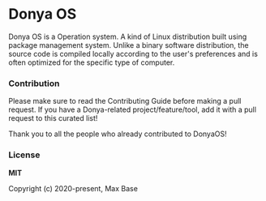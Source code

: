 # Donya OS

Donya OS is a Operation system. A kind of Linux distribution built using package management system. Unlike a binary software distribution, the source code is compiled locally according to the user's preferences and is often optimized for the specific type of computer.
 
### Contribution

Please make sure to read the Contributing Guide before making a pull request. If you have a Donya-related project/feature/tool, add it with a pull request to this curated list!

Thank you to all the people who already contributed to DonyaOS!

### License

**MIT**

Copyright (c) 2020-present, Max Base

